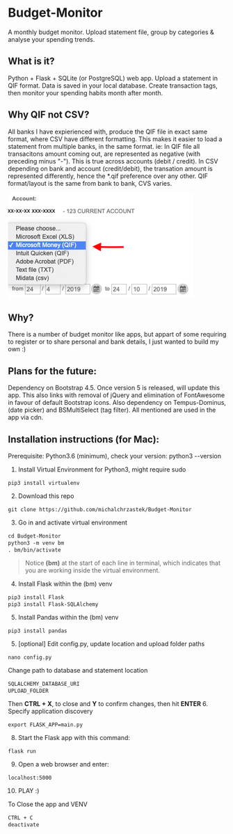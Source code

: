 # Budget-Monitor
A monthly budget monitor. Upload statement file, group by categories &amp; analyse your spending trends.

## What is it?
Python + Flask + SQLite (or PostgreSQL) web app. Upload a statement in QIF format. Data is saved in your local database. Create transaction tags, then monitor your spending habits month after month.

## Why QIF not CSV?
All banks I have expierienced with, produce the QIF file in exact same format, where CSV have different formatting.
This makes it easier to load a statement from multiple banks, in the same format.
ie:
In QIF file all transacitons amount coming out, are represented as negative (with preceding minus "-"). This is true across accounts (debit / credit).
In CSV depending on bank and account (credit/debit), the transation amount is represented differently, hence the *.qif preference over any other.
QIF format/layout is the same from bank to bank, CVS varies.

![alt text](https://github.com/michalchrzastek/Budget-Monitor/blob/master/img/microsoft_money_QIF.png)


## Why?
There is a number of budget monitor like apps, but appart of some requiring to register or to share personal and bank details, I just wanted to build my own :)

## Plans for the future:
Dependency on Bootstrap 4.5. Once version 5 is released, will update this app. This also links with removal of jQuery and elimination of FontAwesome in favour of default Bootstrap icons. Also dependency on Tempus-Dominus, (date picker) and BSMultiSelect (tag filter). All mentioned are used in the app via cdn.

## Installation instructions (for Mac):
Prerequisite: Python3.6 (minimum), check your version: python3 --version

1. Install Virtual Environment for Python3, might require sudo
```
pip3 install virtualenv
```
2. Download this repo
```
git clone https://github.com/michalchrzastek/Budget-Monitor
```
3. Go in and activate virtual environment
```
cd Budget-Monitor
python3 -m venv bm
. bm/bin/activate
```
> Notice **(bm)** at the start of each line in terminal, which indicates that you are working inside the virtual environment.

4. Install Flask within the (bm) venv
```
pip3 install Flask
pip3 install Flask-SQLAlchemy
```
5. Install Pandas within the (bm) venv
```
pip3 install pandas
```
5. [optional] Edit config.py, update location and upload folder paths
```
nano config.py
```
Change path to database and statement location
```
SQLALCHEMY_DATABASE_URI
UPLOAD_FOLDER
```
Then **CTRL + X**, to close and **Y** to confirm changes, then hit **ENTER**
6. Specify application discovery 
```
export FLASK_APP=main.py
```
8. Start the Flask app with this command:
```
flask run
```
9. Open a web browser and enter:
```
localhost:5000
```
10. PLAY :)


To Close the app and VENV
```
CTRL + C
deactivate
```
